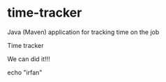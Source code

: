 # time-tracker
Java (Maven) application for tracking time on the job

Time tracker

We can did it!!!

echo "irfan"

